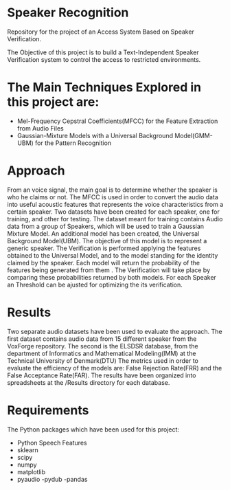# Speaker Recognition
Repository for the project of an Access System Based on Speaker Verification.

The Objective of this project is to build a Text-Independent Speaker Verification system to control the access to restricted environments.
# The Main Techniques Explored in this project are:
- Mel-Frequency Cepstral Coefficients(MFCC) for the Feature Extraction from Audio Files
- Gaussian-Mixture Models with a Universal Background Model(GMM-UBM) for the Pattern Recognition
# Approach
From an voice signal, the main goal is to determine whether the speaker is who he claims or not.
The MFCC is used in order to convert the audio data into useful acoustic features that represents the voice characteristics from a certain speaker.
Two datasets have been created for each speaker, one for training, and other for testing. The dataset meant for training contains Audio data from a group of Speakers, which will be used to train a Gaussian Mixture Model.
An additional model has been created, the Universal Background Model(UBM). The objective of this model is to represent a generic speaker. The Verification is performed applying the features obtained to the Universal Model, and to the model standing for the identity claimed by the speaker. Each model will return the probability of the features being generated from them . The Verification will take place by comparing these probabilities returned by both models. For each Speaker an Threshold can be ajusted for optimizing the its verification.

 # Results
Two separate audio datasets have been used to evaluate the approach.
The first dataset contains audio data from 15 different speaker from the VoxForge repository.
The second is the ELSDSR database, from the department of Informatics and Mathematical Modeling(IMM) at the Technical University of Denmark(DTU)
The metrics used in order to evaluate the efficiency of the models are: False Rejection Rate(FRR) and the  False Acceptance Rate(FAR). The results have been organized into spreadsheets at the /Results directory for each database.

 # Requirements
 
 The Python packages which have been used for this project:  
- Python Speech Features
- sklearn 
- scipy
- numpy
- matplotlib
- pyaudio
-pydub
-pandas 
